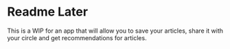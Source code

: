 # Readme Later

This is a WIP for an app that will allow you to save your articles, share it with your circle and get recommendations for articles.
